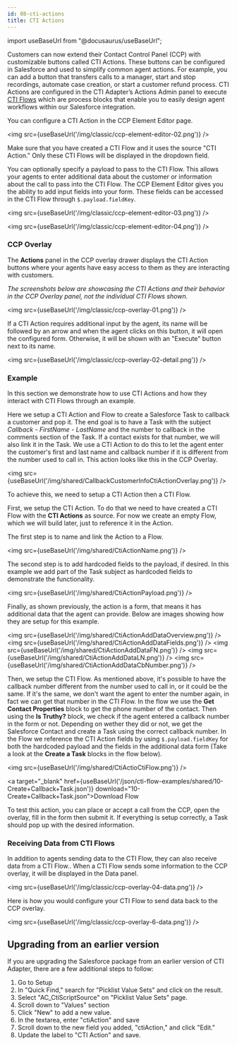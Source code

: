 ```yaml
---
id: 08-cti-actions
title: CTI Actions
---
```


import useBaseUrl from "@docusaurus/useBaseUrl";

Customers can now extend their Contact Control Panel (CCP) with customizable buttons called CTI Actions. These buttons can be configured in Salesforce and used to simplify common agent actions. For example, you can add a button that transfers calls to a manager, start and stop recordings, automate case creation, or start a customer refund process. CTI Actions are configured in the CTI Adapter’s Actions Admin panel to execute [CTI Flows](https://aws.amazon.com/blogs/contact-center/automate-agent-workflows-with-salesforce-cti-adapter/) which are process blocks that enable you to easily design agent workflows within our Salesforce integration.

You can configure a CTI Action in the CCP Element Editor page.

<img src={useBaseUrl('/img/classic/ccp-element-editor-02.png')} />

Make sure that you have created a CTI Flow and it uses the source "CTI Action." Only these CTI Flows will be displayed in the dropdown field.

You can optionally specify a payload to pass to the CTI Flow. This allows your agents to enter additional data about the customer or information about the call to pass into the CTI Flow. The CCP Element Editor gives you the ability to add input fields into your form. These fields can be accessed in the CTI Flow through `$.payload.fieldKey`.

<img src={useBaseUrl('/img/classic/ccp-element-editor-03.png')} />

<img src={useBaseUrl('/img/classic/ccp-element-editor-04.png')} />

### CCP Overlay

The **Actions** panel in the CCP overlay drawer displays the CTI Action buttons where your agents have easy access to them as they are interacting with customers.

*The screenshots below are showcasing the CTI Actions and their behavior in the CCP Overlay panel, not the individual CTI Flows shown.*

<img src={useBaseUrl('/img/classic/ccp-overlay-01.png')} />

If a CTI Action requires additional input by the agent, its name will be followed by an arrow and when the agent clicks on this button, it will open the configured form. Otherwise, it will be shown with an "Execute" button next to its name.

<img src={useBaseUrl('/img/classic/ccp-overlay-02-detail.png')} />

### Example
In this section we demonstrate how to use CTI Actions and how they interact with CTI Flows through an example.

Here we setup a CTI Action and Flow to create a Salesforce Task to callback a customer and pop it. The end goal is to have a Task with the subject *Callback - FirstName - LastName* and the number to callback in the comments section of the Task. If a contact exists for that number, we will also link it in the Task.
We use a CTI Action to do this to let the agent enter the customer's first and last name and callback number if it is different from the number used to call in.
This action looks like this in the CCP Overlay.

<img src={useBaseUrl('/img/shared/CallbackCustomerInfoCtiActionOverlay.png')} />

To achieve this, we need to setup a CTI Action then a CTI Flow.

First, we setup the CTI Action. To do that we need to have created a CTI Flow with the **CTI Actions** as source. For now we create an empty Flow, which we will build later, just to reference it in the Action.

The first step is to name and link the Action to a Flow.

<img src={useBaseUrl('/img/shared/CtiActionName.png')} />

The second step is to add hardcoded fields to the payload, if desired. In this example we add part of the Task subject as hardcoded fields to demonstrate the functionality.

<img src={useBaseUrl('/img/shared/CtiActionPayload.png')} />

Finally, as shown previously, the action is a form, that means it has additional data that the agent can provide. Below are images showing how they are setup for this example.

<img src={useBaseUrl('/img/shared/CtiActionAddDataOverview.png')} />
<img src={useBaseUrl('/img/shared/CtiActionAddDataFields.png')} />
<img src={useBaseUrl('/img/shared/CtiActionAddDataFN.png')} />
<img src={useBaseUrl('/img/shared/CtiActionAddDataLN.png')} />
<img src={useBaseUrl('/img/shared/CtiActionAddDataCbNumber.png')} />


Then, we setup the CTI Flow. As mentioned above, it's possible to have the callback number different from the number used to call in, or it could be the same. If it's the same, we don't want the agent to enter the number again, in fact we can get that number in the CTI Flow. In the flow we use the **Get Contact Properties** block to get the phone number of the contact. Then using the **Is Truthy?** block, we check if the agent entered a callback number in the form or not. Depending on wether they did or not, we get the Salesforce Contact and create a Task using the correct callback number.
In the Flow we reference the CTI Action fields by using `$.payload.fieldKey` for both the hardcoded payload and the fields in the additional data form (Take a look at the **Create a Task** blocks in the flow below).

<img src={useBaseUrl('/img/shared/CtiActioCtiFlow.png')} />

<a target="_blank" href={useBaseUrl('/json/cti-flow-examples/shared/10-Create+Callback+Task.json')} download="10-Create+Callback+Task.json">Download Flow</a>

To test this action, you can place or accept a call from the CCP, open the overlay, fill in the form then submit it. If everything is setup correctly, a Task should pop up with the desired information.

### Receiving Data from CTI Flows

In addition to agents sending data to the CTI Flow, they can also receive data from a CTI Flow.. When a CTI Flow sends some information to the CCP overlay, it will be displayed in the Data panel.

<img src={useBaseUrl('/img/classic/ccp-overlay-04-data.png')} />

Here is how you would configure your CTI Flow to send data back to the CCP overlay.

<img src={useBaseUrl('/img/classic/ccp-overlay-6-data.png')} />

## Upgrading from an earlier version

If you are upgrading the Salesforce package from an earlier version of CTI Adapter, there are a few additional steps to follow:

1. Go to Setup
2. In "Quick Find," search for "Picklist Value Sets" and click on the result.
3. Select "AC_CtiScriptSource" on "Picklist Value Sets" page.
4. Scroll down to "Values" section
5. Click "New" to add a new value.
6. In the textarea, enter "ctiAction" and save
7. Scroll down to the new field you added, "ctiAction," and click "Edit."
8. Update the label to "CTI Action" and save.

